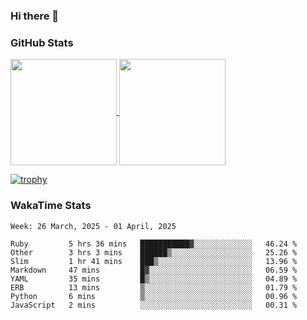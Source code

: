 ### Hi there 👋

### GitHub Stats

<a href="https://github.com/anuraghazra/github-readme-stats">
  <img align="center" height="170px" src="https://github-readme-stats.vercel.app/api/top-langs/?username=tksfjt1024&layout=compact&count_private=true&show_icons=true&show_icons=true&theme=graywhite" />
</a>
<a href="https://github.com/anuraghazra/github-readme-stats">
  <img align="center" height="170px" src="https://github-readme-stats.vercel.app/api?username=tksfjt1024&count_private=true&show_icons=true&show_icons=true&theme=graywhite" />
</a>

[![trophy](https://github-profile-trophy.vercel.app/?username=tksfjt1024)](https://github.com/ryo-ma/github-profile-trophy)

### WakaTime Stats

<!--START_SECTION:waka-->
```text
Week: 26 March, 2025 - 01 April, 2025

Ruby         5 hrs 36 mins   ███████████▓░░░░░░░░░░░░░   46.24 % 
Other        3 hrs 3 mins    ██████▒░░░░░░░░░░░░░░░░░░   25.26 % 
Slim         1 hr 41 mins    ███▒░░░░░░░░░░░░░░░░░░░░░   13.96 % 
Markdown     47 mins         █▓░░░░░░░░░░░░░░░░░░░░░░░   06.59 % 
YAML         35 mins         █▒░░░░░░░░░░░░░░░░░░░░░░░   04.89 % 
ERB          13 mins         ▒░░░░░░░░░░░░░░░░░░░░░░░░   01.79 % 
Python       6 mins          ▒░░░░░░░░░░░░░░░░░░░░░░░░   00.96 % 
JavaScript   2 mins          ░░░░░░░░░░░░░░░░░░░░░░░░░   00.31 % 
```
<!--END_SECTION:waka-->
